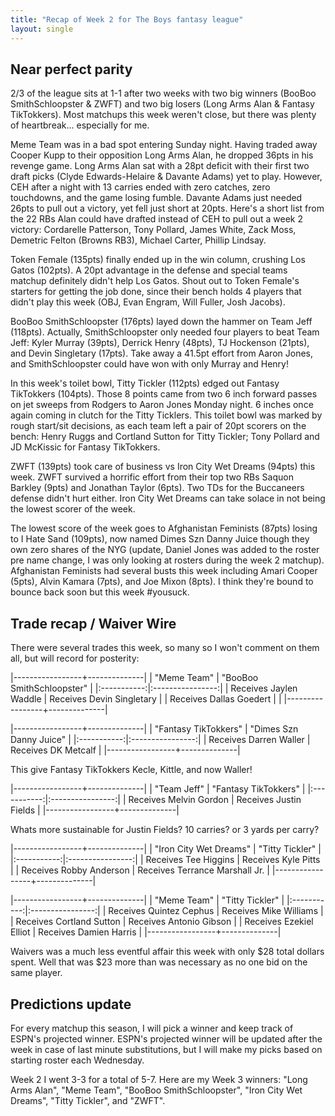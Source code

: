 ```yaml
---
title: "Recap of Week 2 for The Boys fantasy league"
layout: single
---
```


## Near perfect parity

2/3 of the league sits at 1-1 after two weeks with two big winners (BooBoo SmithSchloopster & ZWFT) and two big losers (Long Arms Alan & Fantasy TikTokkers). Most matchups this week weren't close, but there was plenty of heartbreak... especially for me.

Meme Team was in a bad spot entering Sunday night. Having traded away Cooper Kupp to their opposition Long Arms Alan, he dropped 36pts in his revenge game. Long Arms Alan sat with a 28pt deficit with their first two draft picks (Clyde Edwards-Helaire & Davante Adams) yet to play. However, CEH after a night with 13 carries ended with zero catches, zero touchdowns, and the game losing fumble. Davante Adams just needed 26pts to pull out a victory, yet fell just short at 20pts. Here's a short list from the 22 RBs Alan could have drafted instead of CEH to pull out a week 2 victory: Cordarelle Patterson, Tony Pollard, James White, Zack Moss, Demetric Felton (Browns RB3), Michael Carter, Phillip Lindsay.

Token Female (135pts) finally ended up in the win column, crushing Los Gatos (102pts). A 20pt advantage in the defense and special teams matchup definitely didn't help Los Gatos. Shout out to Token Female's starters for getting the job done, since their bench holds 4 players that didn't play this week (OBJ, Evan Engram, Will Fuller, Josh Jacobs).

BooBoo SmithSchloopster (176pts) layed down the hammer on Team Jeff (118pts). Actually, SmithSchloopster only needed four players to beat Team Jeff: Kyler Murray (39pts), Derrick Henry (48pts), TJ Hockenson (21pts), and Devin Singletary (17pts). Take away a 41.5pt effort from Aaron Jones, and SmithSchloopster could have won with only Murray and Henry!

In this week's toilet bowl, Titty Tickler (112pts) edged out Fantasy TikTokkers (104pts). Those 8 points came from two 6 inch forward passes on jet sweeps from Rodgers to Aaron Jones Monday night. 6 inches once again coming in clutch for the Titty Ticklers. This toilet bowl was marked by rough start/sit decisions, as each team left a pair of 20pt scorers on the bench: Henry Ruggs and Cortland Sutton for Titty Tickler; Tony Pollard and JD McKissic for Fantasy TikTokkers.

ZWFT (139pts) took care of business vs Iron City Wet Dreams (94pts) this week. ZWFT survived a horrific effort from their top two RBs Saquon Barkley (9pts) and Jonathan Taylor (6pts). Two TDs for the Buccaneers defense didn't hurt either. Iron City Wet Dreams can take solace in not being the lowest scorer of the week.

The lowest score of the week goes to Afghanistan Feminists (87pts) losing to I Hate Sand (109pts), now named Dimes Szn Danny Juice though they own zero shares of the NYG (update, Daniel Jones was added to the roster pre name change, I was only looking at rosters during the week 2 matchup). Afghanistan Feminists had several busts this week including Amari Cooper (5pts), Alvin Kamara (7pts), and Joe Mixon (8pts). I think they're bound to bounce back soon but this week #yousuck.

## Trade recap / Waiver Wire

There were several trades this week, so many so I won't comment on them all, but will record for posterity:

|-----------------+--------------|
| "Meme Team" | "BooBoo SmithSchloopster" |
|:-----------:|:----------------:|
| Receives Jaylen Waddle | Receives Devin Singletary |
| Receives Dallas Goedert |  |
|-----------------+--------------|


|-----------------+--------------|
| "Fantasy TikTokkers" | "Dimes Szn Danny Juice" |
|:-----------:|:----------------:|
| Receives Darren Waller | Receives DK Metcalf |
|-----------------+--------------|

This give Fantasy TikTokkers Kecle, Kittle, and now Waller!

|-----------------+--------------|
| "Team Jeff" | "Fantasy TikTokkers" |
|:-----------:|:----------------:|
| Receives Melvin Gordon | Receives Justin Fields |
|-----------------+--------------|

Whats more sustainable for Justin Fields? 10 carries? or 3 yards per carry?

|-----------------+--------------|
| "Iron City Wet Dreams" | "Titty Tickler" |
|:-----------:|:----------------:|
| Receives Tee Higgins | Receives Kyle Pitts |
| Receives Robby Anderson | Receives Terrance Marshall Jr. | 
|-----------------+--------------|


|-----------------+--------------|
| "Meme Team" | "Titty Tickler" |
|:-----------:|:----------------:|
| Receives Quintez Cephus | Receives Mike Williams |
| Receives Cortland Sutton | Receives Antonio Gibson | 
| Receives Ezekiel Elliot | Receives Damien Harris |
|-----------------+--------------|

Waivers was a much less eventful affair this week with only $28 total dollars spent. Well that was $23 more than was necessary as no one bid on the same player.


## Predictions update
For every matchup this season, I will pick a winner and keep track of ESPN's projected winner. ESPN's projected winner will be updated after the week in case of last minute substitutions, but I will make my picks based on starting roster each Wednesday.

Week 2 I went 3-3 for a total of 5-7. Here are my Week 3 winners:
"Long Arms Alan", "Meme Team", "BooBoo SmithSchloopster", "Iron City Wet Dreams", "Titty Tickler", and "ZWFT".








